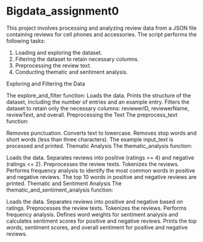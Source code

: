 # Bigdata_assignment0

This project involves processing and analyzing review data from a JSON file containing reviews for cell phones and accessories. The script performs the following tasks:

1) Loading and exploring the dataset.
2) Filtering the dataset to retain necessary columns.
3) Preprocessing the review text.
4) Conducting thematic and sentiment analysis.


Exploring and Filtering the Data


The explore_and_filter function:
Loads the data.
Prints the structure of the dataset, including the number of entries and an example entry.
Filters the dataset to retain only the necessary columns: reviewerID, reviewerName, reviewText, and overall.
Preprocessing the Text
The preprocess_text function:


Removes punctuation.
Converts text to lowercase.
Removes stop words and short words (less than three characters).
The example input_text is processed and printed.
Thematic Analysis
The thematic_analysis function:


Loads the data.
Separates reviews into positive (ratings >= 4) and negative (ratings <= 2).
Preprocesses the review texts.
Tokenizes the reviews.
Performs frequency analysis to identify the most common words in positive and negative reviews.
The top 10 words in positive and negative reviews are printed.
Thematic and Sentiment Analysis
The thematic_and_sentiment_analysis function:


Loads the data.
Separates reviews into positive and negative based on ratings.
Preprocesses the review texts.
Tokenizes the reviews.
Performs frequency analysis.
Defines word weights for sentiment analysis and calculates sentiment scores for positive and negative reviews.
Prints the top words, sentiment scores, and overall sentiment for positive and negative reviews.
